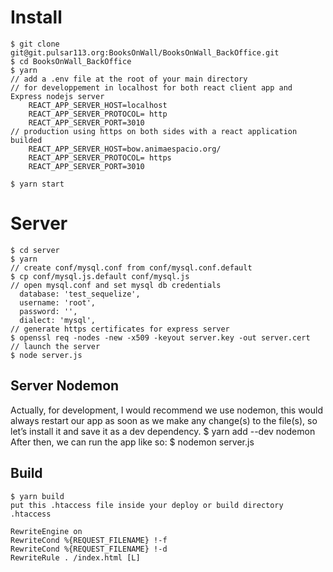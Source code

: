 # Install 
    $ git clone git@git.pulsar113.org:BooksOnWall/BooksOnWall_BackOffice.git
    $ cd BooksOnWall_BackOffice
    $ yarn 
    // add a .env file at the root of your main directory 
    // for developpement in localhost for both react client app and Express nodejs server 
        REACT_APP_SERVER_HOST=localhost
        REACT_APP_SERVER_PROTOCOL= http
        REACT_APP_SERVER_PORT=3010
    // production using https on both sides with a react application builded 
        REACT_APP_SERVER_HOST=bow.animaespacio.org/
        REACT_APP_SERVER_PROTOCOL= https
        REACT_APP_SERVER_PORT=3010

    $ yarn start 
# Server 
    $ cd server 
    $ yarn 
    // create conf/mysql.conf from conf/mysql.conf.default 
    $ cp conf/mysql.js.default conf/mysql.js
    // open mysql.conf and set mysql db credentials
      database: 'test_sequelize',
      username: 'root',
      password: '',
      dialect: 'mysql',
    // generate https certificates for express server 
    $ openssl req -nodes -new -x509 -keyout server.key -out server.cert
    // launch the server 
    $ node server.js 
    
## Server Nodemon 
   Actually, for development, I would recommend we use nodemon, this would always restart our app as soon as 
   we make any change(s) to the file(s), so let’s install it and save it as a dev dependency.
    $ yarn add --dev  nodemon
    After then, we can run the app like so:
    $ nodemon server.js
    
## Build
    $ yarn build 
    put this .htaccess file inside your deploy or build directory 
    .htaccess

    RewriteEngine on
    RewriteCond %{REQUEST_FILENAME} !-f
    RewriteCond %{REQUEST_FILENAME} !-d
    RewriteRule . /index.html [L]

